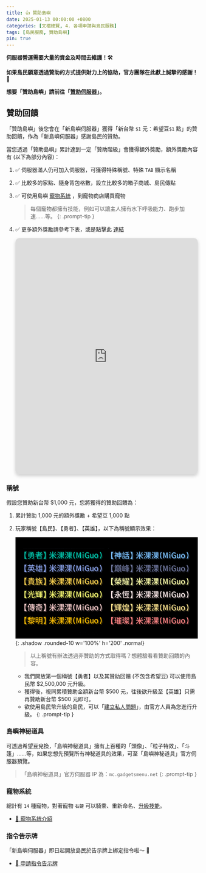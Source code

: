 ```yaml
---
title: 👍 贊助島嶼
date: 2025-01-13 00:00:00 +0800
categories: [文檔總覽, 4. 各項申請與島民服務]
tags: [島民服務, 贊助島嶼]
pin: true
---
```


**伺服器營運需要大量的資金及時間去維護！🛠️**

**如果島民願意透過贊助的方式提供財力上的協助，官方團隊在此獻上誠摯的感謝！🙏**

**想要「贊助島嶼」請前往「[贊助伺服器](discord://discord.com/channels/848202526250893383/967801839288467496)」。**

## 贊助回饋
「贊助島嶼」後您會在「新島嶼伺服器」獲得「新台幣 `$1` 元：希望豆`$1` 點」的贊助回饋，作為「新島嶼伺服器」感謝島民的贊助。

當您透過「贊助島嶼」累計達到一定「贊助階級」會獲得額外獎勵，額外獎勵內容有 (以下為部分內容)：

1. ✅ 伺服器滿人仍可加入伺服器，可獲得特殊稱號、特殊 `TAB` 顯示名稱 
2. ✅ 比較多的家點、隨身背包格數，設立比較多的箱子商城、島民傳點
3. ✅ 可使用島嶼 [寵物系統](/posts/寵物系統介紹/) ，到寵物商店購買寵物

    > 每個寵物都擁有技能，例如可以讓主人擁有水下呼吸能力、跑步加速……等。
      {: .prompt-tip }

4. ✅ 更多額外獎勵請參考下表，或是點擊此 [連結](https://docs.google.com/spreadsheets/d/16fCcf2qCtilGE9vRJfkgqfzI19_kPmH23d9RATXXUxk/edit?usp=sharing)

    <div style="position: relative; width: 100%; height: 620px; overflow: hidden; border-radius: 10px; box-shadow: 0 4px 10px rgba(0, 0, 0, 0.2);">
      <iframe 
        src="https://docs.google.com/spreadsheets/d/e/2PACX-1vTLWCdZdeqzf_QL-tGWB7cW13hDDTcyMaiwinjISTzm6tF6EJKYq101s07DTFzS6GBqD3c4F1G8EXvu/pubhtml?gid=0&amp;single=true&amp;widget=false&amp;headers=false" 
        style="transform: scale(0.8); transform-origin: top left;" 
        width="125%" 
        height="125%" 
        frameborder="0">
      </iframe>
    </div>

### 稱號
假設您贊助新台幣 $1,000 元，您將獲得的贊助回饋為：
1. 累計贊助 1,000 元的額外獎勵 + 希望豆 1,000 點
2. 玩家稱號【島民】、【勇者】、【英雄】，以下為稱號顯示效果：
  
   ![Desktop View](/assets/img/post/贊助島嶼_001.png){: .shadow .rounded-10 w='100%' h='200' .normal}

    > 以上稱號有辦法透過非贊助的方式取得嗎？想體驗看看贊助回饋的內容。
    - 我們開放第一個稱號【勇者】以及其贊助回饋 (不包含希望豆) 可以使用島民幣 $2,500,000 元升級。
    - 獲得後，視同累積贊助金額新台幣 $500 元，往後欲升級至【英雄】只需再贊助新台幣 $500 元即可。
    - 欲使用島民幣升級的島民，可以「[建立私人問題](discord://discord.com/channels/848202526250893383/971376509048729650)」，由官方人員為您進行升級。
      {: .prompt-tip }


### 島嶼神秘道具
可透過希望豆兌換，「島嶼神秘道具」擁有上百種的「頭像」、「粒子特效」、「斗篷」……等，如果您想先預覽所有神秘道具的效果，可至「島嶼神秘道具」官方伺服器預覽。

> 「島嶼神秘道具」官方伺服器 IP 為：`mc.gadgetsmenu.net`
  {: .prompt-tip }

### 寵物系統
總計有 `14` 種寵物，對著寵物 `右鍵` 可以騎乘、重新命名、[升級技能](/posts/寵物系統介紹/#升級寵物技能)。

 - [🐾 寵物系統介紹](/posts/寵物系統介紹/)

### 指令告示牌
「新島嶼伺服器」即日起開放島民於告示牌上綁定指令啦～ 🔔

 - [📜 申請指令告示牌](/posts/申請指令告示牌/)